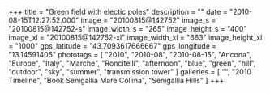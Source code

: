 +++
title = "Green field with electic poles"
description = ""
date = "2010-08-15T12:27:52.000"
image = "20100815@142752"
image_s = "20100815@142752-s"
image_width_s = "265"
image_height_s = "400"
image_xl = "20100815@142752-xl"
image_width_xl = "663"
image_height_xl = "1000"
gps_latitude = "43.7093617666667"
gps_longitude = "13.14591405"
phototags = [ "2010", "2010-08", "2010-08-15", "Ancona", "Europe", "Italy", "Marche", "Roncitelli", "afternoon", "blue", "green", "hill", "outdoor", "sky", "summer", "transmission tower" ]
galleries = [ "", "2010 Timeline", "Book Senigallia Mare Collina", "Senigallia Hills" ]
+++
